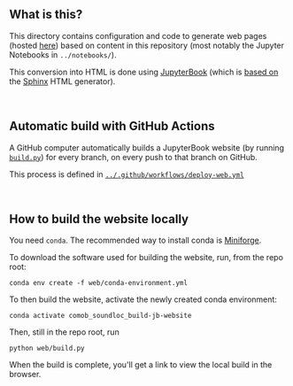 
## What is this?

This directory contains configuration and code to generate web pages
(hosted [here](https://comob-project.github.io/snn-sound-localization/))
based on content in this repository (most notably the Jupyter Notebooks in `../notebooks/`).

This conversion into HTML is done using [JupyterBook](https://jupyterbook.org/)
(which is [based on](https://jupyterbook.org/explain/sphinx.html)
the [Sphinx](https://www.sphinx-doc.org) HTML generator).  


<br>

## Automatic build with GitHub Actions

A GitHub computer automatically builds a JupyterBook website
(by running [`build.py`](build.py)) for every branch,
on every push to that branch on GitHub.

This process is defined in 
[`../.github/workflows/deploy-web.yml`](../.github/workflows/deploy-web.yml)


<br>

## How to build the website locally

You need `conda`.
The recommended way to install conda is [Miniforge](https://github.com/conda-forge/miniforge).

To download the software used for building the website, run, from the repo root:
```
conda env create -f web/conda-environment.yml
```

To then build the website, activate the newly created conda environment:
```
conda activate comob_soundloc_build-jb-website
```
Then, still in the repo root, run
```
python web/build.py
```
When the build is complete, you'll get a link to view the local build in the browser.
